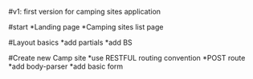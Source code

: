 #v1: first version for camping sites application

#start 
    *Landing page
    *Camping sites list page

#Layout basics 
    *add partials
    *add BS

#Create new Camp site 
    *use RESTFUL routing convention
    *POST route
    *add body-parser
    *add basic form
